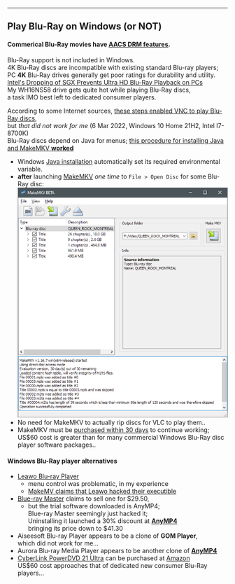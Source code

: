 
---
Play Blu-Ray on Windows (or NOT)
---

#### Commerical Blu-Ray movies have [AACS DRM features](https://en.wikipedia.org/wiki/Blu-ray#Advanced_Access_Content_System).  
Blu-Ray support is not included in Windows.  
4K Blu-Ray discs are incompatible with existing standard Blu-ray players;  
PC **4K** Blu-Ray drives generally get poor ratings for durability and utility.  
[Intel's Dropping of SGX Prevents Ultra HD Blu-Ray Playback on PCs](https://tech.slashdot.org/story/22/01/14/1650202/intels-dropping-of-sgx-prevents-ultra-hd-blu-ray-playback-on-pcs)  
My WH16NS58 drive gets quite hot while playing Blu-Ray discs,  
 a task IMO best left to dedicated consumer players.  

According to some Internet sources, [these steps enabled VNC to play Blu-Ray discs](https://www.minitool.com/news/accs-decoding.html),  
but *that did not work for me* (6 Mar 2022, Windows 10 Home 21H2, Intel I7-8700K)  
Blu-Ray discs depend on Java for menus;  [this procedure for installing Java and MakeMKV **worked**](https://stolafcarleton.teamdynamix.com/TDClient/1893/StOlaf/KB/ArticleDet?ID=128854)  
* Windows [Java installation](https://www.java.com/en/download/) automatically set its required environmental variable.  
* **after** launching [MakeMKV](https://www.makemkv.com/download/) *one time* to `File > Open Disc` for some Blu-Ray disc:  
![MakeMKV window](images/MakeMKV.png)  
* No need for MakeMKV to actually rip discs for VLC to play them..   
* MakeMKV must be [purchased within 30 days](https://www.makemkv.com/buy/) to continue working;  
  US$60 cost is greater than for many commercial Windows Blu-Ray disc player software packages..  

#### Windows Blu-Ray player alternatives
* [Leawo Blu-ray Player](https://www.leawo.com/blu-ray-player/user-guide.html)  
  - menu control was problematic, in my experience
  - [MakeMV claims that Leawo hacked their executible](https://forum.makemkv.com/forum/viewtopic.php?f=5&p=5790#p5790)  
* [Blue-ray Master](https://www.bluraycopys.com) claims to sell one for $29.50,  
  - but the trial software downloaded is AnyMP4;  
    Blue-ray Master seemingly just hacked it;  
    Uninstalling it launched a 30% discount at [**AnyMP4**](https://www.anymp4.com/blu-ray-player)  
    bringing its price down to $41.30  
* Aiseesoft Blu-ray Player appears to be a clone of **GOM Player**,  
  which did not work for me...  
* Aurora Blu-ray Media Player appears to be another clone of [**AnyMP4**](https://www.anymp4.com/blu-ray-player)
* [CyberLink PowerDVD 21 Ultra](https://www.cyberlink.com/store/powerdvd-ultra/buy_en_US.html) can be purchased at [Amazon](https://www.amazon.com/dp/B095J3GJMM)  
  US$60 cost approaches that of dedicated new consumer Blu-Ray players...  

    
